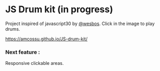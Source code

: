 # JS Drum kit (in progress)

Project inspired of javascript30 by [@wesbos](https://github.com/wesbos). Click in the image to play drums.

https://amcossu.github.io/JS-drum-kit/

### Next feature :

Responsive clickable areas.

